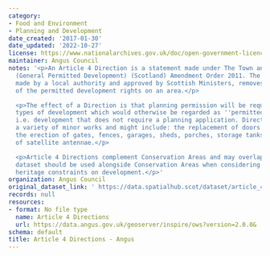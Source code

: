 ```yaml
---
category:
- Food and Environment
- Planning and Development
date_created: '2017-01-30'
date_updated: '2022-10-27'
license: https://www.nationalarchives.gov.uk/doc/open-government-licence/version/3/
maintainer: Angus Council
notes: '<p>An Article 4 Direction is a statement made under The Town and Country Planning
  (General Permitted Development) (Scotland) Amendment Order 2011. The Direction,
  made by a local authority and approved by Scottish Ministers, removes all or some
  of the permitted development rights on an area.</p>

  <p>The effect of a Direction is that planning permission will be required for specific
  types of development which would otherwise be regarded as ''permitted development'',
  i.e. development that does not require a planning application. Directions can cover
  a variety of minor works and might include: the replacement of doors and windows,
  the erection of gates, fences, garages, sheds, porches, storage tanks or the installation
  of satellite antennae.</p>

  <p>Article 4 Directions complement Conservation Areas and may overlap these. This
  dataset should be used alongside Conservation Areas when considering built environment
  heritage constraints on development.</p>'
organization: Angus Council
original_dataset_link: ' https://data.spatialhub.scot/dataset/article_4_directions-an'
records: null
resources:
- format: No file type
  name: Article 4 Directions
  url: https://data.angus.gov.uk/geoserver/inspire/ows?version=2.0.0&
schema: default
title: Article 4 Directions - Angus
---
```

